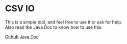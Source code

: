 # CSV IO
This is a simple tool, and feel free to use it or ask for help.  
Also read the Java Doc to know how to use this.

[Github](https://github.com/Raymond-Weng/CSV-IO)
[Java Doc](https://raymond-weng.github.io/CSV-IO/JavaDoc/)
